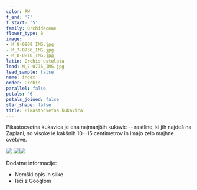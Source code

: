 ```yaml
---
color: RW
f_end: '7'
f_start: '5'
family: Orchidaceae
flower_type: B
image:
- M_8-0809_IMG.jpg
- M_7-0736_IMG.jpg
- M_8-0810_IMG.jpg
latin: Orchis ustulata
lead: M_7-0736_IMG.jpg
lead_sample: false
name: index
order: Orchis
parallel: false
petals: '6'
petals_joined: false
star_shape: false
title: Pikastocvetna kukavica
---
```

Pikastocvetna kukavica je ena najmanjših kukavic -- rastline, ki jih najdeš na Zaplani, so visoke le kakšnih 10--15 centimetrov in imajo zelo majhne cvetove.

![](http://www.zaplana.net/flowers/wildorchids/OrchisUstulata/%s/M_8-0809_IMG.jpg) ![](http://www.zaplana.net/flowers/wildorchids/OrchisUstulata/%s/M_7-0736_IMG.jpg)![](http://www.zaplana.net/flowers/wildorchids/OrchisUstulata/%s/M_8-0810_IMG.jpg)

Dodatne informacije:

-   Nemški opis in slike
-   Išči z Googlom

